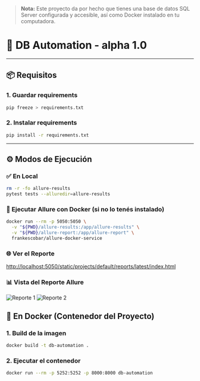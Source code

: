 > **Nota:** Este proyecto da por hecho que tienes una base de datos SQL Server configurada y accesible, así como Docker instalado en tu computadora.

# 🧪 DB Automation - alpha 1.0
---

## 📦 Requisitos

### 1. Guardar requirements
```bash
pip freeze > requirements.txt
```

### 2. Instalar requirements
```bash
pip install -r requirements.txt
```

---

## ⚙️ Modos de Ejecución

### ✅ En Local

```bash
rm -r -fo allure-results
pytest tests --alluredir=allure-results
```

### 🐳 Ejecutar Allure con Docker (si no lo tenés instalado)

```bash
docker run --rm -p 5050:5050 \
  -v "${PWD}/allure-results:/app/allure-results" \
  -v "${PWD}/allure-report:/app/allure-report" \
  frankescobar/allure-docker-service
```

### 🌐 Ver el Reporte

[http://localhost:5050/static/projects/default/reports/latest/index.html](http://localhost:5050/static/projects/default/reports/latest/index.html)

### 📊 Vista del Reporte Allure

![Reporte 1](https://imgur.com/TpJ8xoq.png)
![Reporte 2](https://imgur.com/H10bUqv.png)



## 🐳 En Docker (Contenedor del Proyecto)

### 1. Build de la imagen
```bash
docker build -t db-automation .
```

### 2. Ejecutar el contenedor
```bash
docker run --rm -p 5252:5252 -p 8000:8000 db-automation
```
